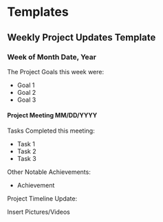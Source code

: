 # Templates

## Weekly Project Updates Template

### Week of Month Date, Year

The Project Goals this week were:

* Goal 1
* Goal 2
* Goal 3

#### Project Meeting MM/DD/YYYY

Tasks Completed this meeting:

* Task 1
* Task 2
* Task 3

Other Notable Achievements:

* Achievement

Project Timeline Update:

Insert Pictures/Videos











